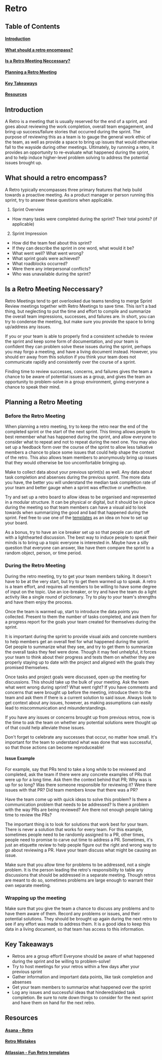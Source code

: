 # Retro

## Table of Contents
#### [Introduction](#introduction-1)
#### [What should a retro encompass?](#what-should-a-retro-encompass-1)
#### [Is a Retro Meeting Neccessary?](#is-a-retro-meeting-neccessary-1)
#### [Planning a Retro Meeting](#planning-a-retro-meeting-1)
#### [Key Takeaways](#key-takeaways-1)
#### [Resources](#resources-1)

## Introduction

A Retro is a meeting that is usually reserved for the end of a sprint, and goes about reviewing the work completion, overall team engagement, and bring up success/failure stories that occurred during the sprint. The purpose of reviewing this as a team is to gauge the general work ethic of the team, as well as provide a space to bring up issues that would otherwise fall to the wayside during other meetings. Ultimately, by runnning a retro, it provides an opportunity to re-evaluate what happened during the sprint, and to help induce higher-level problem solving to address the potential issues brought up.

## What should a retro encompass?

A Retro typically encompasses three primary features that help build towards a proactive meeting. As a product manager or person running this sprint, try to answer these questions when applicable.

1. Sprint Overview
- How many tasks were completed during the sprint? Their total points? (if applicable)

2. Sprint Impression
- How did the team feel about this sprint?
- If they can describe the sprint in one word, what would it be?
- What went well? What went wrong?
- What sprint goals were achieved?
- What roadblocks occurred?
- Were there any interpersonal conflicts?
- Who was unavailable during the sprint?

## Is a Retro Meeting Neccessary?

Retro Meetings tend to get overlooked due teams tending to merge Sprint Review meetings together with Retro Meetings to save time. This isn't a bad thing, but neglecting to put the time and effort to compile and summarize the overall team impressions, successes, and failures are. In short, you can try to condense the meeting, but make sure you provide the space to bring up/address any issues.

If you or your team is able to properly find a consistent schedule to review the sprint and keep some form of documentation, and your team is confident they can problem solve these issues during the sprint, perhaps you may forgo a meeting, and have a living document instead. However, you should err away from this solution if you think your team does not communicate rapidly and consistently over the course of a sprint.

Finding time to review successes, concerns, and failures gives the team a chance to be aware of potential issues as a group, and gives the team an opportunity to problem-solve in a group environment, giving everyone a chance to speak their mind.

## Planning a Retro Meeting

### Before the Retro Meeting

When planning a retro meeting, try to keep the retro near the end of the completed sprint or the start of the next sprint. This timing allows people to best remember what has happened during the sprint, and allow everyone to consider what to repeat and not to repeat during the next one. You may also set up a feedback form over the course of the sprint to allow less talkative members a chance to place some issues that could help shape the context of the retro. This also allows team members to anonymously bring up issues that they would otherwise be too uncomfortable bringing up.

Make to collect data about your previous sprint(s) as well. Any data about task completion and absenses during the previous sprint. The more data you have, the better you will understand the median task completion rate of your team and better gauge when a sprint was effective or uneffective.

Try and set up a retro board to allow ideas to be organised and represented in a modular structure. It can be physical or digital, but it should be in place during the meeting so that team members can have a visual aid to look towards when summarizing the good and bad that happened during the sprint. Feel free to use one of the [templates](#atlassian---fun-retro-templates) as an idea on how to set up your board.

As a bonus, try to have an ice breaker set up so that people can start off with a lighthearted discussion. The best way to induce people to speak their minds is to bring up a topic everyone is interested in. Maybe have a silly question that everyone can answer, like have them compare the sprint to a random object, person, or time period.

### During the Retro Meeting

During the retro meeting, try to get your team members talking. It doesn't have to be at the very start, but try to get them warmed up to speak. A retro is a team effort, and requires all members to be willing to have some degree of input on the topic. Use an ice-breaker, or try and have the team do a light activity like a single round of pictionary. Try to play to your team's strengths and have them enjoy the process.

Once the team is warmed up, start to introduce the data points you collected. Present to them the number of tasks completed, and ask them for a progress report for the goals your team created for themselves during the sprint.

It is important during the sprint to provide visual aids and concrete numbers to help members get an overall feel for what happened during the sprint. Get people to summarize what they see, and try to get them to summarize the overall tasks they feel were done. Though it may feel unhelpful, it forces your team to think about their progress and tests them on whether they are properly staying up to date with the project and aligned with the goals they promised themselves.

Once tasks and project goals were discussed, open up the meeting for discussions. This should take up the bulk of your meeting. Ask the team what went wrong during sprint? What went right? If you have comments and concerns that were brought up before the meeting, introduce them to the team and ask them if there is a current solution to said issue. Always look to get context about any issues, however, as making assumptions can easily lead to miscommunication and misunderstandings.

If you have any issues or concerns brought up from previous retros, now is the time to ask the team on whether any potential solutions were thought up of that could help alleviate those issues.

Don't forget to celebrate any successes that occur, no matter how small. It's important for the team to understand what was done that was successful, so that those actions can become reproduceable!

#### Issue Example
For example, say that PRs tend to take a long while to be reviewed and completed, ask the team if there were any concrete examples of PRs that were up for a long time. Ask them the context behind that PR; Why was is up for so long? Was there someone responsible for reviewing it? Were there issues with that PR? Did team members know that there was a PR?

Have the team come up with quick ideas to solve this problem? Is there a communication problem that needs to be addressed? Is there a problem with the way PRs are being reviewed? Are there not enough people taking time to review the PRs?

The important thing is to look for solutions that work best for your team. There is never a solution that works for every team. For this example, sometimes people need to be randomly assigned to a PR, other times, people need to promise to carve out time to address a PR. Sometimes, it's just an etiquette review to help people figure out the right and wrong way to go about reviewing a PR. Have your team discuss what might be causing an issue.

Make sure that you allow time for problems to be addressed, not a single problem. It is the person leading the retro's responsibility to table any discussions that should be addressed in a separate meeting. Though retros are meant to do so, sometimes problems are large enough to warrant their own separate meeting.

### Wrapping up the meeting

Make sure that you give the team a chance to discuss any problems and to have them aware of them. Record any problems or issues, and their potential solutions. They should be brought up again during the next retro to see if any effort was made to address them. It is a good idea to keep this data in a living document, so that team has access to this information.

## Key Takeaways
- Retros are a group effort! Everyone should be aware of what happened during the sprint and be willing to problem-solve!
- Try to host meetings for your retros within a few days after your previous sprint
- Gather information and important data points, like task completion and absenses
- Get your team members to summarize what happened over the sprint
- Log any issues and successful ideas that hindered/aided task completion. Be sure to note down things to consider for the next sprint and have them on hand for the next retro.

## Resources
#### [Asana - Retro](https://asana.com/resources/sprint-retrospective)
#### [Retro Mistakes](https://fractalsystems.co.uk/sprint-retrospective-mistakes)
#### [Atlassian - Fun Retro templates](https://www.atlassian.com/blog/jira-software/5-fun-sprint-retrospective-ideas-templates)